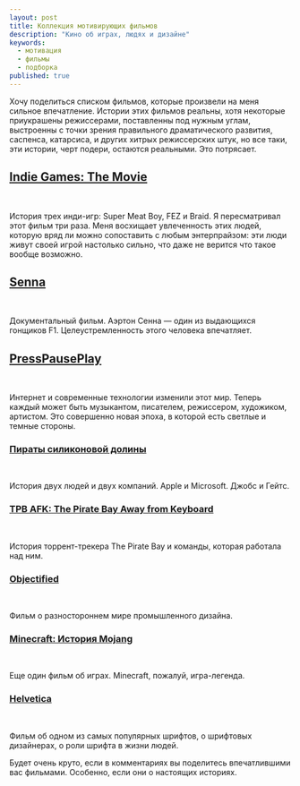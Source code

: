 ```yaml
---
layout: post
title: Коллекция мотивирующих фильмов
description: "Кино об играх, людях и дизайне"
keywords: 
  - мотивация
  - фильмы
  - подборка
published: true
---
```


Хочу поделиться списком фильмов, которые произвели на меня сильное впечатление.
Истории этих фильмов реальны, хотя некоторые приукрашены режиссерами, поставленны
под нужным углам, выстроенны с точки зрения правильного драматического развития,
саспенса, катарсиса, и других хитрых режиссерских штук, но все таки, эти истории, черт
подери, остаются реальными. Это потрясает. 

## [Indie Games: The Movie](http://www.kinopoisk.ru/film/661199/)

<div class="triptych">
  <img class="triptych__left" src="/assets/articles-assets/movies/indie-poster.jpg" alt="" />
  <img class="triptych__right-top" src="/assets/articles-assets/movies/indie-1.jpg"  alt="" />
  <img class="triptych__right-bottom" src="/assets/articles-assets/movies/indie-2.jpg" style="" alt="" />
</div>

История трех инди-игр: Super Meat Boy, FEZ и Braid. Я пересматривал этот фильм
три раза. Меня восхищает увлеченность этих людей, которую вряд ли
можно сопоставить с любым энтерпрайзом: эти люди живут своей игрой
настолько сильно, что даже не верится что такое вообще возможно.


## [Senna](http://www.kinopoisk.ru/film/573209/)

<div class="triptych">
  <img class="triptych__right" src="/assets/articles-assets/movies/senna-poster.jpg" alt="" />
  <img class="triptych__left-top" src="/assets/articles-assets/movies/senna-1.jpg"  alt="" />
  <img class="triptych__left-bottom" src="/assets/articles-assets/movies/senna-2.jpg" style="" alt="" />
</div>

Документальный фильм. Аэртон Сенна — один из выдающихся гонщиков F1. 
Целеустремленность этого человека впечатляет.


## [PressPausePlay](http://www.kinopoisk.ru/film/579234/)

<div class="triptych">
  <img class="triptych__left" src="/assets/articles-assets/movies/presspauseplay-poster.jpg" alt="" />
  <img class="triptych__right-top" src="/assets/articles-assets/movies/presspauseplay-1.jpg"  alt="" />
  <img class="triptych__right-bottom" src="/assets/articles-assets/movies/presspauseplay-2.jpg" style="" alt="" />
</div>

Интернет и современные технологии изменили этот мир. Теперь каждый может быть
музыкантом, писателем, режиссером, художиком, артистом. Это совершенно новая
эпоха, в которой есть светлые и темные стороны.


### [Пираты силиконовой долины](http://www.kinopoisk.ru/film/95636/)

<div class="triptych">
  <img class="triptych__right" src="/assets/articles-assets/movies/pirates-poster.jpg" alt="" />
  <img class="triptych__left-top" src="/assets/articles-assets/movies/pirates-1.jpg"  alt="" />
  <img class="triptych__left-bottom" src="/assets/articles-assets/movies/pirates-2.jpg" style="" alt="" />
</div>

История двух людей и двух компаний. Apple и Microsoft. Джобс и Гейтс.


### [TPB AFK: The Pirate Bay Away from Keyboard](http://www.kinopoisk.ru/film/731222/)

<div class="triptych">
  <img class="triptych__left" src="/assets/articles-assets/movies/tpbafk-poster.jpg" alt="" />
  <img class="triptych__right-top" src="/assets/articles-assets/movies/tpbafk-1.jpg"  alt="" />
  <img class="triptych__right-bottom" src="/assets/articles-assets/movies/tpbafk-2.jpg" style="" alt="" />
</div>

История торрент-трекера The Pirate Bay и команды, которая работала над ним.


### [Objectified](http://www.kinopoisk.ru/film/453105/)

<div class="triptych">
  <img class="triptych__right" src="/assets/articles-assets/movies/objectified-poster.jpg" alt="" />
  <img class="triptych__left-top" src="/assets/articles-assets/movies/objectified-1.jpg"  alt="" />
  <img class="triptych__left-bottom" src="/assets/articles-assets/movies/objectified-2.jpg" style="" alt="" />
</div>

Фильм о разностороннем мире промышленного дизайна.


### [Minecraft: История Mojang](http://www.kinopoisk.ru/film/732205/)

<div class="triptych">
  <img class="triptych__left" src="/assets/articles-assets/movies/minecraft-poster.jpg" alt="" />
  <img class="triptych__right-top" src="/assets/articles-assets/movies/minecraft-1.jpg"  alt="" />
  <img class="triptych__right-bottom" src="/assets/articles-assets/movies/minecraft-2.jpg" style="" alt="" />
</div>

Еще один фильм об играх. Minecraft, пожалуй, игра-легенда.



### [Helvetica](http://www.kinopoisk.ru/film/261122/)

<div class="triptych">
  <img class="triptych__right" src="/assets/articles-assets/movies/helvetica-poster.jpg" alt="" />
  <img class="triptych__left-top" src="/assets/articles-assets/movies/helvetica-1.jpg"  alt="" />
  <img class="triptych__left-bottom" src="/assets/articles-assets/movies/helvetica-2.jpg" style="" alt="" />
</div>

Фильм об одном из самых популярных шрифтов, о шрифтовых дизайнерах, о роли
шрифта в жизни людей. 


Будет очень круто, если в комментариях вы поделитесь впечатлившими вас фильмами.
Особенно, если они о настоящих историях.